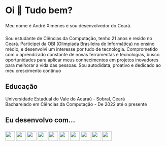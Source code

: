 <h1 align="left">Oi 👋 Tudo bem?</h1>

###

<p align="left">Meu nome é André Ximenes e sou desenvolvedor do Ceará.</p>

###

<p align="left">
Sou estudante de Ciências da Computação, tenho 21 anos e resido no Ceará. Participei da OBI (Olimpíada Brasileira de
Informática) no ensino médio, e desenvolvi um interesse por tudo de tecnologia. Comprometido com o aprendizado
constante de novas ferramentas e tecnologias, busco oportunidades para aplicar meus conhecimentos em projetos
inovadores para melhorar a vida das pessoas. Sou autodidata, proativo e dedicado ao meu crescimento contínuo
</p>

###

<h2 align="left">Educação</h2>
<p align="left">
Universidade Estadual do Vale do Acaraú - Sobral, Ceará<br>
Bacharelado em Ciências da Computação - De 2022 até o presente
</p>

###

<h2 align="left">Eu desenvolvo com...</h2>

###

<div align="left">
  <img src="https://img.shields.io/badge/javascript-%23323330.svg?style=for-the-badge&logo=javascript&logoColor=%23F7DF1E" height="30"/>
  <img src="https://img.shields.io/badge/express.js-%23404d59.svg?style=for-the-badge&logo=express&logoColor=%2361DAFB" height="30">
  <img src="https://img.shields.io/badge/node.js-6DA55F?style=for-the-badge&logo=node.js&logoColor=white" height="30"/>
  <img src="https://img.shields.io/badge/MongoDB-%234ea94b.svg?style=for-the-badge&logo=mongodb&logoColor=white" height="30"/>
  <img src="https://img.shields.io/badge/HTML5-E34F26?logo=html5&logoColor=white&style=for-the-badge" height="30" />
  <img src="https://img.shields.io/badge/CSS3-1572B6?logo=css3&logoColor=white&style=for-the-badge" height="30" />
  <img src="https://img.shields.io/badge/bootstrap-%238511FA.svg?style=for-the-badge&logo=bootstrap&logoColor=white" height="30"/>
  <img src="https://img.shields.io/badge/Git-F05032?logo=git&logoColor=white&style=for-the-badge" height="30"  />
  <img src="https://img.shields.io/badge/Next-black?style=for-the-badge&logo=next.js&logoColor=white" height="30" />
<img 
src="https://img.shields.io/badge/Linux-FCC624?style=for-the-badge&logo=linux&logoColor=black" height="30"/>
</div>
